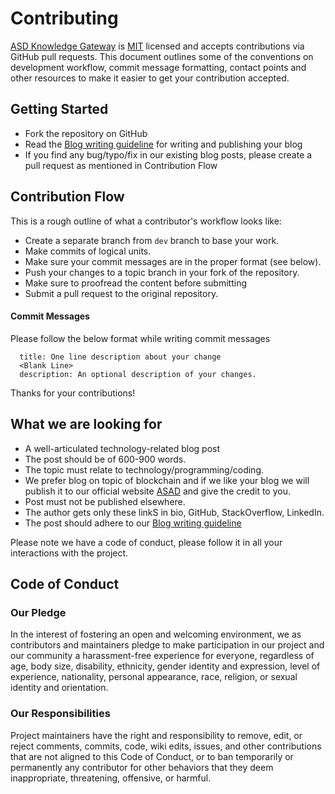 # Contributing

[ASD Knowledge Gateway](https://github.com/asadnaeem1/knowledge-gateway) is [MIT](LICENSE) licensed and accepts contributions via GitHub pull requests. This document outlines some of the conventions on development workflow, commit message formatting, contact points and other resources to make it easier to get your contribution accepted.

## Getting Started

- Fork the repository on GitHub
- Read the [Blog writing guideline](GUIDELINES.md) for writing and publishing your blog
- If you find any bug/typo/fix in our existing blog posts, please create a pull request as mentioned in Contribution Flow

## Contribution Flow

This is a rough outline of what a contributor's workflow looks like:

- Create a separate branch from `dev` branch to base your work.
- Make commits of logical units.
- Make sure your commit messages are in the proper format (see below).
- Push your changes to a topic branch in your fork of the repository.
- Make sure to proofread the content before submitting
- Submit a pull request to the original repository.

#### Commit Messages

Please follow the below format while writing commit messages

```
  title: One line description about your change
  <Blank Line>
  description: An optional description of your changes.
```

Thanks for your contributions!

## What we are looking for

- A well-articulated technology-related blog post
- The post should be of 600-900 words.
- The topic must relate to technology/programming/coding.
- We prefer blog on topic of blockchain and if we like your blog we will publish it to our official website [ASAD](https://www.linkedin.com/in/asad-naeem-448529152/) and give the credit to you.
- Post must not be published elsewhere.
- The author gets only these linkS in bio, GitHub, StackOverflow, LinkedIn.
- The post should adhere to our [Blog writing guideline](GUIDELINES.md)

Please note we have a code of conduct, please follow it in all your interactions with the project.

## Code of Conduct

### Our Pledge

In the interest of fostering an open and welcoming environment, we as
contributors and maintainers pledge to make participation in our project and
our community a harassment-free experience for everyone, regardless of age, body
size, disability, ethnicity, gender identity and expression, level of experience,
nationality, personal appearance, race, religion, or sexual identity and
orientation.

### Our Responsibilities

Project maintainers have the right and responsibility to remove, edit, or
reject comments, commits, code, wiki edits, issues, and other contributions
that are not aligned to this Code of Conduct, or to ban temporarily or
permanently any contributor for other behaviors that they deem inappropriate, threatening, offensive, or harmful.
